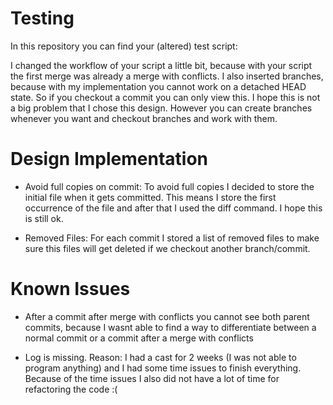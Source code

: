 # Testing

In this repository you can find your (altered) test script:

I changed the workflow of your script a little bit, because with your script the first merge was already a merge with conflicts.
I also inserted branches, because with my implementation you cannot work on a detached HEAD state.
So if you checkout a commit you can only view this. I hope this is not a big problem that I chose this design.
However you can create branches whenever you want and checkout branches and work with them.


# Design Implementation

* Avoid full copies on commit:
To avoid full copies I decided to store the initial file when it gets committed.
This means I store the first occurrence of the file and after that I used the diff command.
I hope this is still ok.

* Removed Files: For each commit I stored a list of removed files to make sure this files will get deleted if we checkout another branch/commit.


# Known Issues

* After a commit after merge with conflicts you cannot see both parent commits, because I wasnt able to find a way to differentiate between a normal commit or a commit after a merge with conflicts

* Log is missing. Reason: I had a cast for 2 weeks (I was not able to program anything) and I had some time issues to finish everything.
Because of the time issues I also did not have a lot of time for refactoring the code :(